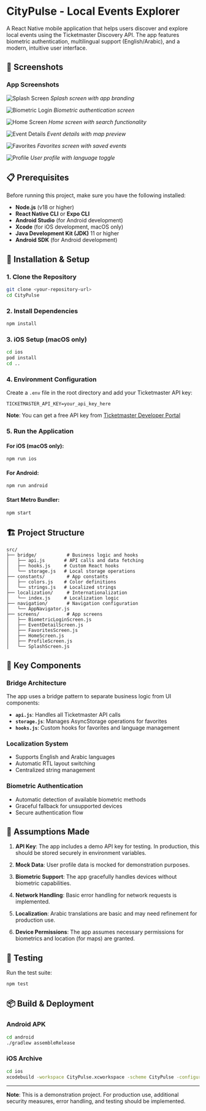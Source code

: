 # CityPulse - Local Events Explorer

A React Native mobile application that helps users discover and explore local events using the Ticketmaster Discovery API. The app features biometric authentication, multilingual support (English/Arabic), and a modern, intuitive user interface.

## 📱 Screenshots

### App Screenshots

![Splash Screen](screenshots/splash.png)
_Splash screen with app branding_

![Biometric Login](screenshots/biometric-login.png)
_Biometric authentication screen_

![Home Screen](screenshots/home.png)
_Home screen with search functionality_

![Event Details](screenshots/event-details.png)
_Event details with map preview_

![Favorites](screenshots/favorites.png)
_Favorites screen with saved events_

![Profile](screenshots/profile.png)
_User profile with language toggle_

## 📋 Prerequisites

Before running this project, make sure you have the following installed:

- **Node.js** (v18 or higher)
- **React Native CLI** or **Expo CLI**
- **Android Studio** (for Android development)
- **Xcode** (for iOS development, macOS only)
- **Java Development Kit (JDK)** 11 or higher
- **Android SDK** (for Android development)

## 🚀 Installation & Setup

### 1. Clone the Repository

```bash
git clone <your-repository-url>
cd CityPulse
```

### 2. Install Dependencies

```bash
npm install
```

### 3. iOS Setup (macOS only)

```bash
cd ios
pod install
cd ..
```

### 4. Environment Configuration

Create a `.env` file in the root directory and add your Ticketmaster API key:

```env
TICKETMASTER_API_KEY=your_api_key_here
```

**Note**: You can get a free API key from [Ticketmaster Developer Portal](https://developer-acct.ticketmaster.com/user/login)

### 5. Run the Application

#### For iOS (macOS only):

```bash
npm run ios
```

#### For Android:

```bash
npm run android
```

#### Start Metro Bundler:

```bash
npm start
```

## 🏗️ Project Structure

```
src/
├── bridge/           # Business logic and hooks
│   ├── api.js       # API calls and data fetching
│   ├── hooks.js     # Custom React hooks
│   └── storage.js   # Local storage operations
├── constants/        # App constants
│   ├── colors.js    # Color definitions
│   └── strings.js   # Localized strings
├── localization/     # Internationalization
│   └── index.js     # Localization logic
├── navigation/       # Navigation configuration
│   └── AppNavigator.js
├── screens/          # App screens
│   ├── BiometricLoginScreen.js
│   ├── EventDetailScreen.js
│   ├── FavoritesScreen.js
│   ├── HomeScreen.js
│   ├── ProfileScreen.js
│   └── SplashScreen.js
```

## 🔧 Key Components

### Bridge Architecture

The app uses a bridge pattern to separate business logic from UI components:

- **`api.js`**: Handles all Ticketmaster API calls
- **`storage.js`**: Manages AsyncStorage operations for favorites
- **`hooks.js`**: Custom hooks for favorites and language management

### Localization System

- Supports English and Arabic languages
- Automatic RTL layout switching
- Centralized string management

### Biometric Authentication

- Automatic detection of available biometric methods
- Graceful fallback for unsupported devices
- Secure authentication flow

## 🎯 Assumptions Made

1. **API Key**: The app includes a demo API key for testing. In production, this should be stored securely in environment variables.

2. **Mock Data**: User profile data is mocked for demonstration purposes.

3. **Biometric Support**: The app gracefully handles devices without biometric capabilities.

4. **Network Handling**: Basic error handling for network requests is implemented.

5. **Localization**: Arabic translations are basic and may need refinement for production use.

6. **Device Permissions**: The app assumes necessary permissions for biometrics and location (for maps) are granted.

## 🧪 Testing

Run the test suite:

```bash
npm test
```

## 📦 Build & Deployment

### Android APK

```bash
cd android
./gradlew assembleRelease
```

### iOS Archive

```bash
cd ios
xcodebuild -workspace CityPulse.xcworkspace -scheme CityPulse -configuration Release archive
```

---

**Note**: This is a demonstration project. For production use, additional security measures, error handling, and testing should be implemented.
